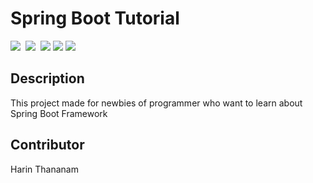 # Spring Boot Tutorial

<p align="left">
<img src="https://shields.io/badge/Java-v1.11.0-555555?style=flat-square&logo=java&logoColor=ffffff&labelColor=e32c2e">&nbsp;
<img src="https://shields.io/badge/Spring_Boot-v2.4.2-555555?style=flat-square&logo=spring&logoColor=ffffff&labelColor=6db33f">&nbsp;
<img src="https://shields.io/badge/Apache-d22128?style=flat-square&logo=apache">
<img src="https://shields.io/badge/Maven-c71a36?style=flat-square&logo=apache-maven">
<img src="https://shields.io/badge/Apache_Tomcat-f8dc75?style=flat-square&logo=apache-tomcat&logoColor=555555">&nbsp;
</p>

Description
----
This project made for newbies of programmer who want to learn about Spring Boot Framework

Contributor
----
Harin Thananam